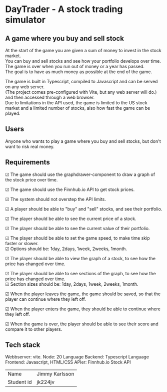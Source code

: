 # DayTrader - A stock trading simulator

## A game where you buy and sell stock

At the start of the game you are given a sum of money to invest in the stock market.  
You can buy and sell stocks and see how your portfolio develops over time.  
The game is over when you run out of money or a year has passed.  
The goal is to have as much money as possible at the end of the game.

The game is built in Typescript, compiled to Javascript and can be served on any web server.  
(The project comes pre-configured with Vite, but any web server will do.)  and then accessed through a web browser.  
Due to limitations in the API used, the game is limited to the US stock market and a limited number of stocks, also how fast the game can be played.

## Users

Anyone who wants to play a game where you buy and sell stocks, but don't want to risk real money.

## Requirements

☑ The game should use the graphdrawer-component to draw a graph of the stock price over time.

☑ The game should use the Finnhub.io API to get stock prices.

☑ The system should not overstep the API limits.

☑ A player should be able to "buy" and "sell" stocks, and see their portfolio.

☑ The player should be able to see the current price of a stock.

☑ The player should be able to see the current value of their portfolio.

☑ The player should be able to set the game speed, to make time skip faster or slower.  
☑ Options should be: 1day, 2days, 1week, 2weeks, 1month.  

☑ The player should be able to view the graph of a stock, to see how the price has changed over time.

☑ The player should be able to see sections of the graph, to see how the price has changed over time.  
☑ Section sizes should be: 1day, 2days, 1week, 2weeks, 1month.

☑ When the player leaves the game, the game should be saved, so that the player can continue where they left off.

☑ When the player enters the game, they should be able to continue where they left off.

☑ When the game is over, the player should be able to see their score and compare it to other players.

## Tech stack

Webbserver: vite.
Node: 20
Language Backend: Typescript
Language Frontend: Javascript, HTML/CSS
APIer: Finnhub.io Stock API

|              |                                          |
|--------------|------------------------------------------|
| Name         | Jimmy Karlsson                           |
| Student id | jk224jv                                  |
